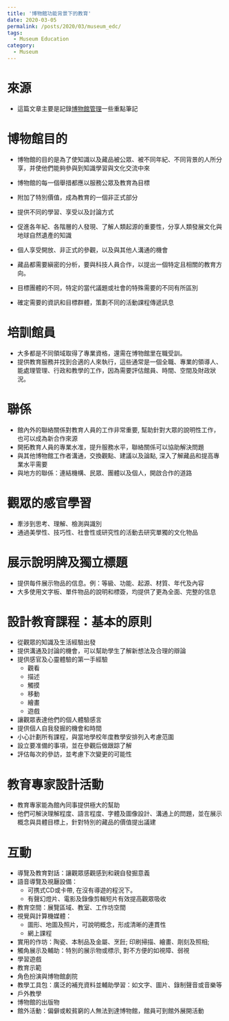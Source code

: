 ```yaml
---
title: '博物館功能背景下的教育'
date: 2020-03-05
permalink: /posts/2020/03/museum_edc/
tags:
  - Museum Education
category:
  - Museum
---
```


# 來源
- 這篇文章主要是記錄[博物館管理](https://unesdoc.unesco.org/ark:/48223/pf0000141067_chi)一些重點筆記

# 博物館目的
- 博物館的目的是為了使知識以及藏品被公眾、被不同年紀、不同背景的人所分享，并使他們能夠參與到知識學習與文化交流中來
- 博物館的每一個舉措都應以服務公眾及教育為目標
- 附加了特別價值，成為教育的一個非正式部分
- 提供不同的學習、享受以及討論方式
- 促進各年紀、各階層的人發現、了解人類起源的重要性，分享人類發展文化與地球自然遺產的知識
- 個人享受開放、非正式的參觀，以及與其他人溝通的機會

- 藏品都需要縝密的分析，要與科技人員合作，以提出一個特定且相關的教育方向。
- 目標團體的不同，特定的當代議題或社會的特殊需要的不同有所區別
- 確定需要的資訊和目標群體，策劃不同的活動課程傳遞訊息
 
# 培訓館員
- 大多都是不同領域取得了專業資格，還需在博物館里在職受訓。
- 提供教育服務并找到合適的人來執行，這些通常是一個全職、專業的領導人、能處理管理、行政和教學的工作，因為需要評估館員、時間、空間及財政狀況。

# 聯係
- 館內外的聯絡關係對教育人員的工作非常重要, 幫助針對大眾的說明性工作，也可以成為新合作來源
- 開拓教育人員的專業水准，提升服務水平，聯絡關係可以協助解決問題
- 與其他博物館工作者溝通，交換觀點、建議以及論點, 深入了解藏品和提高專業水平需要
- 與地方的聯係：連結機構、民眾、團體以及個人，開啟合作的道路
  

# 觀眾的感官學習
- 牽涉到思考、理解、檢測與識別
- 通過美學性、技巧性、社會性或研究性的活動去研究單獨的文化物品


# 展示說明牌及獨立標題
- 提供每件展示物品的信息。例：等級、功能、起源、材質、年代及內容
- 大多使用文字板、單件物品的說明和標簽，均提供了更為全面、完整的信息


# 設計教育課程：基本的原則
- 從觀眾的知識及生活經驗出發
- 提供溝通及討論的機會，可以幫助學生了解新想法及合理的辯論
- 提供感官及心靈體驗的第一手經驗
  - 觀看
  - 描述
  - 觸摸
  - 移動
  - 繪畫
  - 遊戲
- 讓觀眾表達他們的個人體驗感言
- 提供個人自我發掘的機會和時間
- 小心計劃所有課程，與當地學校年度教學安排列入考慮范圍
- 設立要准備的事項，並在參觀后做跟踪了解
- 評估每次的參訪，並考慮下次變更的可能性

# 教育專家設計活動
- 教育專家能為館內同事提供極大的幫助
- 他們可解決理解程度、語言程度、字體及圖像設計、溝通上的問題，並在展示概念與具體目標上，針對特別的藏品的價值提出議建


# 互動
- 導覽及教育對話：讓觀眾感觀感到和親自發掘意義
- 語音導覽及視㕔設備：
  - 可携式CD或卡帶, 在沒有導遊的程況下。
  - 有聲幻燈片、電影及錄像剪輯短片有效提高觀眾吸收
- 教育空間：展覽區域、教室、工作坊空間
- 視覺與計算機媒體：   
  - 圖形、地圖及照片，可說明概念，形成清晰的連貫性
  - 網上課程
- 實用的作坊：陶瓷、本制品及金屬、烹飪; 印刷掃描、繪畫、㓮刻及照相;
- 觸角展示及輔助：特別的展示物或標示, 對不方便的如視障、弱視
- 學習遊戲
- 教育示範
- 角色扮演與博物館劇院
- 教學工具包：廣泛的補充資料並輔助學習：如文字、圖片、錄制聲音或音樂等
- 戶外教學
- 博物館的出版物
- 館外活動：偏僻或較貧窮的人無法到達博物館，館員可到館外展開活動